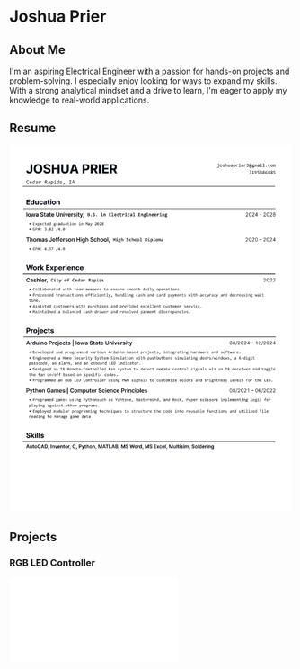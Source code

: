# Joshua Prier

## About Me
I'm an aspiring Electrical Engineer with a passion for hands-on projects and problem-solving. I especially enjoy looking for ways to expand my skills. With a strong analytical mindset and a drive to learn, I'm eager to apply my knowledge to real-world applications.

## Resume

![resume](Resume-1.png)
## Projects

### RGB LED Controller
![Lab report for the RGB LED Controller](projects/Lab13.pdf)
